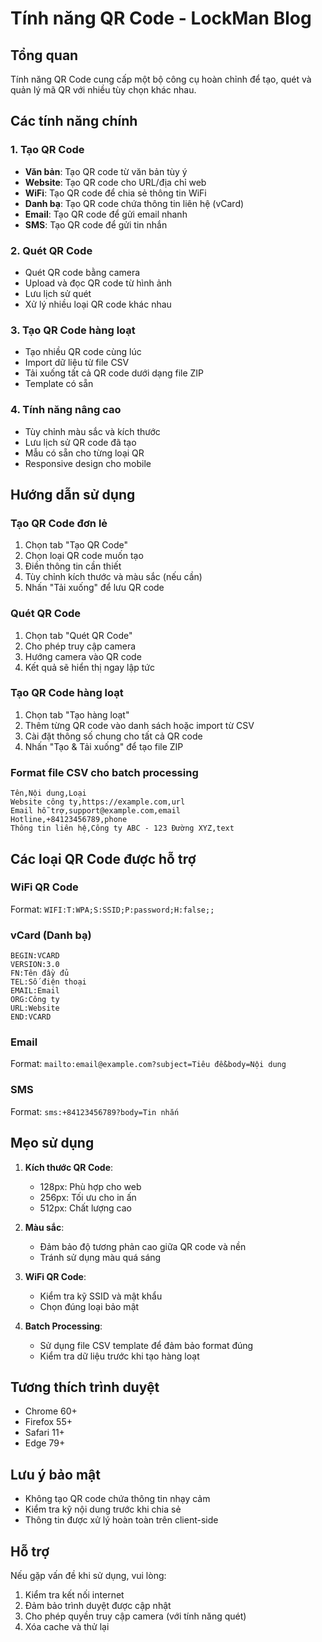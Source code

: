 # Tính năng QR Code - LockMan Blog

## Tổng quan
Tính năng QR Code cung cấp một bộ công cụ hoàn chỉnh để tạo, quét và quản lý mã QR với nhiều tùy chọn khác nhau.

## Các tính năng chính

### 1. Tạo QR Code
- **Văn bản**: Tạo QR code từ văn bản tùy ý
- **Website**: Tạo QR code cho URL/địa chỉ web
- **WiFi**: Tạo QR code để chia sẻ thông tin WiFi
- **Danh bạ**: Tạo QR code chứa thông tin liên hệ (vCard)
- **Email**: Tạo QR code để gửi email nhanh
- **SMS**: Tạo QR code để gửi tin nhắn

### 2. Quét QR Code
- Quét QR code bằng camera
- Upload và đọc QR code từ hình ảnh
- Lưu lịch sử quét
- Xử lý nhiều loại QR code khác nhau

### 3. Tạo QR Code hàng loạt
- Tạo nhiều QR code cùng lúc
- Import dữ liệu từ file CSV
- Tải xuống tất cả QR code dưới dạng file ZIP
- Template có sẵn

### 4. Tính năng nâng cao
- Tùy chỉnh màu sắc và kích thước
- Lưu lịch sử QR code đã tạo
- Mẫu có sẵn cho từng loại QR
- Responsive design cho mobile

## Hướng dẫn sử dụng

### Tạo QR Code đơn lẻ
1. Chọn tab "Tạo QR Code"
2. Chọn loại QR code muốn tạo
3. Điền thông tin cần thiết
4. Tùy chỉnh kích thước và màu sắc (nếu cần)
5. Nhấn "Tải xuống" để lưu QR code

### Quét QR Code
1. Chọn tab "Quét QR Code"
2. Cho phép truy cập camera
3. Hướng camera vào QR code
4. Kết quả sẽ hiển thị ngay lập tức

### Tạo QR Code hàng loạt
1. Chọn tab "Tạo hàng loạt"
2. Thêm từng QR code vào danh sách hoặc import từ CSV
3. Cài đặt thông số chung cho tất cả QR code
4. Nhấn "Tạo & Tải xuống" để tạo file ZIP

### Format file CSV cho batch processing
```csv
Tên,Nội dung,Loại
Website công ty,https://example.com,url
Email hỗ trợ,support@example.com,email
Hotline,+84123456789,phone
Thông tin liên hệ,Công ty ABC - 123 Đường XYZ,text
```

## Các loại QR Code được hỗ trợ

### WiFi QR Code
Format: `WIFI:T:WPA;S:SSID;P:password;H:false;;`

### vCard (Danh bạ)
```
BEGIN:VCARD
VERSION:3.0
FN:Tên đầy đủ
TEL:Số điện thoại
EMAIL:Email
ORG:Công ty
URL:Website
END:VCARD
```

### Email
Format: `mailto:email@example.com?subject=Tiêu đề&body=Nội dung`

### SMS
Format: `sms:+84123456789?body=Tin nhắn`

## Mẹo sử dụng

1. **Kích thước QR Code**: 
   - 128px: Phù hợp cho web
   - 256px: Tối ưu cho in ấn
   - 512px: Chất lượng cao

2. **Màu sắc**:
   - Đảm bảo độ tương phản cao giữa QR code và nền
   - Tránh sử dụng màu quá sáng

3. **WiFi QR Code**:
   - Kiểm tra kỹ SSID và mật khẩu
   - Chọn đúng loại bảo mật

4. **Batch Processing**:
   - Sử dụng file CSV template để đảm bảo format đúng
   - Kiểm tra dữ liệu trước khi tạo hàng loạt

## Tương thích trình duyệt

- Chrome 60+
- Firefox 55+
- Safari 11+
- Edge 79+

## Lưu ý bảo mật

- Không tạo QR code chứa thông tin nhạy cảm
- Kiểm tra kỹ nội dung trước khi chia sẻ
- Thông tin được xử lý hoàn toàn trên client-side

## Hỗ trợ

Nếu gặp vấn đề khi sử dụng, vui lòng:
1. Kiểm tra kết nối internet
2. Đảm bảo trình duyệt được cập nhật
3. Cho phép quyền truy cập camera (với tính năng quét)
4. Xóa cache và thử lại
